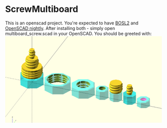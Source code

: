 # ScrewMultiboard

This is an openscad project.
You're expected to have [BOSL2](https://github.com/BelfrySCAD/BOSL2) and [OpenSCAD nightly](https://openscad.org/downloads.html#snapshots).
After installing both - simply open multiboard_screw.scad in your OpenSCAD.
You should be greeted with: ![Image](https://github.com/dmitrii-galantsev/ScrewMultiboard/blob/main/image.png)
